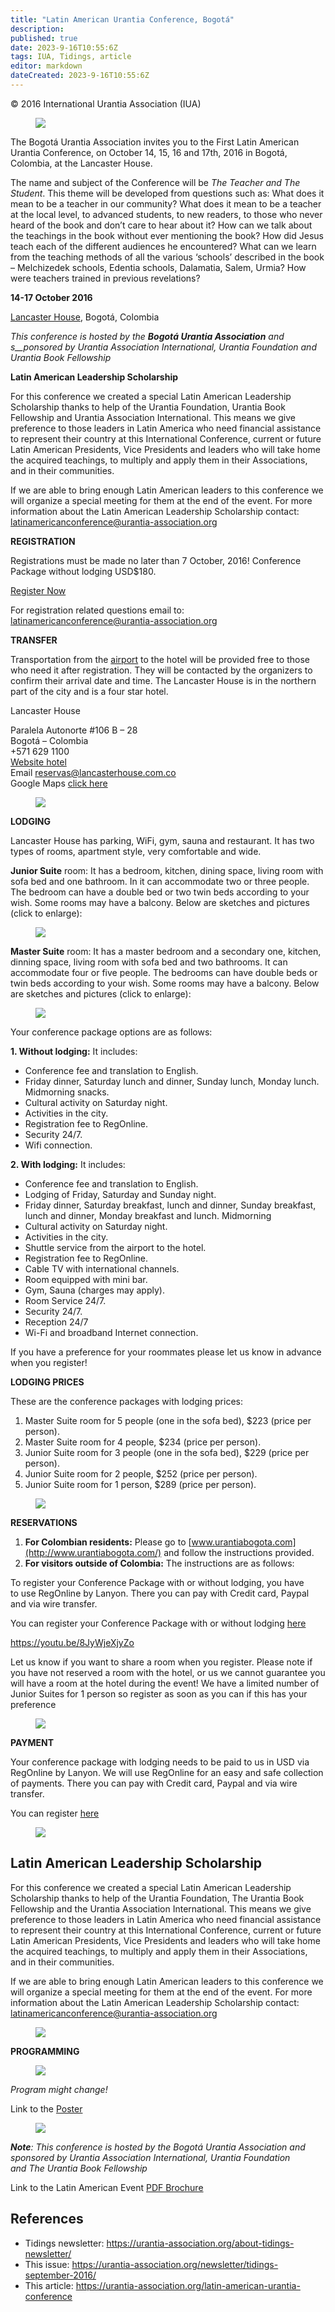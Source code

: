 ```yaml
---
title: "Latin American Urantia Conference, Bogotá"
description: 
published: true
date: 2023-9-16T10:55:6Z
tags: IUA, Tidings, article
editor: markdown
dateCreated: 2023-9-16T10:55:6Z
---
```


<p class="v-card v-sheet theme--light gray lighten-3 px-2">© 2016 International Urantia Association (IUA)</p>

<figure id="Figure_1" class="image urantiapedia image-style-align-left">
<img src="../../../image/article/IUA_Tidings/Bogota-conference-logo.jpg">
</figure>

The Bogotá Urantia Association invites you to the First Latin American Urantia Conference, on October 14, 15, 16 and 17th, 2016 in Bogotá, Colombia, at the Lancaster House.

The name and subject of the Conference will be _The Teacher and The Student_. This theme will be developed from questions such as: What does it mean to be a teacher in our community? What does it mean to be a teacher at the local level, to advanced students, to new readers, to those who never heard of the book and don’t care to hear about it? How can we talk about the teachings in the book without ever mentioning the book? How did Jesus teach each of the different audiences he encountered? What can we learn from the teaching methods of all the various ‘schools’ described in the book – Melchizedek schools, Edentia schools, Dalamatia, Salem, Urmia? How were teachers trained in previous revelations?

**14-17 October 2016**

[Lancaster House](http://www.lancasterhouse.com.co/), Bogotá, Colombia

_This conference is hosted by the **Bogotá Urantia Association** and s__ponsored by Urantia Association International, Urantia Foundation and Urantia Book Fellowship_ 

**Latin American Leadership Scholarship**

For this conference we created a special Latin American Leadership Scholarship thanks to help of the Urantia Foundation, Urantia Book Fellowship and Urantia Association International. This means we give preference to those leaders in Latin America who need financial assistance to represent their country at this International Conference, current or future Latin American Presidents, Vice Presidents and leaders who will take home the acquired teachings, to multiply and apply them in their Associations, and in their communities.

If we are able to bring enough Latin American leaders to this conference we will organize a special meeting for them at the end of the event. For more information about the Latin American Leadership Scholarship contact: [latinamericanconference@urantia-association.org](mailto:latinamericanconference@urantia-association.org)

**REGISTRATION**

Registrations must be made no later than 7 October, 2016! Conference Package without lodging USD$180.

[Register Now](https://www.regonline.com/Register/Checkin.aspx?EventId=1847691)

For registration related questions email to: [latinamericanconference@urantia-association.org](mailto:latinamericanconference@urantia-association.org)

**TRANSFER**

Transportation from the [airport](http://eldorado.aero/en/) to the hotel will be provided free to those who need it after registration. They will be contacted by the organizers to confirm their arrival date and time. The Lancaster House is in the northern part of the city and is a four star hotel. 

Lancaster House

Paralela Autonorte #106 B – 28  
Bogotá – Colombia  
+571 629 1100  
[Website hotel](http://www.lancasterhouse.com.co/)  
Email [reservas@lancasterhouse.com.co](mailto:%20reservas@lancasterhouse.com.co)  
Google Maps [click here](https://goo.gl/maps/JZKE1V32qe42)

<figure id="Figure_2" class="image urantiapedia">
<img src="../../../image/article/IUA_Tidings/hotel-1-706x454.jpg">
</figure>

**LODGING** 

Lancaster House has parking, WiFi, gym, sauna and restaurant. It has two types of rooms, apartment style, very comfortable and wide.

**Junior Suite** room: It has a bedroom, kitchen, dining space, living room with sofa bed and one bathroom. In it can accommodate two or three people. The bedroom can have a double bed or two twin beds according to your wish. Some rooms may have a balcony. Below are sketches and pictures (click to enlarge):

<figure id="Figure_3" class="image urantiapedia">
<img src="../../../image/article/IUA_Tidings/junior-4-706x180.jpg">
</figure>

**Master Suite** room: It has a master bedroom and a secondary one, kitchen, dinning space, living room with sofa bed and two bathrooms. It can accommodate four or five people. The bedrooms can have double beds or twin beds according to your wish. Some rooms may have a balcony. Below are sketches and pictures (click to enlarge):

<figure id="Figure_4" class="image urantiapedia">
<img src="../../../image/article/IUA_Tidings/Master-Suite-2-in-1-image-706x359.jpg">
</figure>

Your conference package options are as follows:

**1\. Without lodging:** It includes:

- Conference fee and translation to English.
- Friday dinner, Saturday lunch and dinner, Sunday lunch, Monday lunch. Midmorning snacks.
- Cultural activity on Saturday night.
- Activities in the city.
- Registration fee to RegOnline.
- Security 24/7.
- Wifi connection.

**2\. With lodging:** It includes:

- Conference fee and translation to English.
- Lodging of Friday, Saturday and Sunday night.
- Friday dinner, Saturday breakfast, lunch and dinner, Sunday breakfast, lunch and dinner, Monday breakfast and lunch. Midmorning
- Cultural activity on Saturday night.
- Activities in the city.
- Shuttle service from the airport to the hotel.
- Registration fee to RegOnline.
- Cable TV with international channels.
- Room equipped with mini bar.
- Gym, Sauna (charges may apply).
- Room Service 24/7.
- Security 24/7.
- Reception 24/7
- Wi-Fi and broadband Internet connection.

If you have a preference for your roommates please let us know in advance when you register!

**LODGING PRICES**

These are the conference packages with lodging prices:

1. Master Suite room for 5 people (one in the sofa bed), $223 (price per person).
2. Master Suite room for 4 people, $234 (price per person).
3. Junior Suite room for 3 people (one in the sofa bed), $229 (price per person).
4. Junior Suite room for 2 people, $252 (price per person).
5. Junior Suite room for 1 person, $289 (price per person).

<figure id="Figure_5" class="image urantiapedia">
<img src="../../../image/article/IUA_Tidings/Latin-American-Conference-Pricing-overview-ENG-706x563.jpg">
</figure>

**RESERVATIONS**

1. **For Colombian residents:** Please go to [www.urantiabogota.com](http://www.urantiabogota.com/) and follow the instructions provided.
2. **For visitors outside of Colombia:** The instructions are as follows: 

To register your Conference Package with or without lodging, you have to use RegOnline by Lanyon. There you can pay with Credit card, Paypal and via wire transfer.

You can register your Conference Package with or without lodging [here](https://www.regonline.com/Register/Checkin.aspx?EventId=1847691)

https://youtu.be/8JyWjeXjyZo

Let us know if you want to share a room when you register. Please note if you have not reserved a room with the hotel, or us we cannot guarantee you will have a room at the hotel during the event! We have a limited number of Junior Suites for 1 person so register as soon as you can if this has your preference

<figure id="Figure_6" class="image urantiapedia">
<img src="../../../image/article/IUA_Tidings/hotelpicturesmixed-Lancaster-Houset-big-706x507.jpg">
</figure>

**PAYMENT**

Your conference package with lodging needs to be paid to us in USD via RegOnline by Lanyon. We will use RegOnline for an easy and safe collection of payments. There you can pay with Credit card, Paypal and via wire transfer.

You can register [here](https://www.regonline.com/Register/Checkin.aspx?EventId=1847691)

<figure id="Figure_7" class="image urantiapedia">
<img src="../../../image/article/IUA_Tidings/hotel-8-706x454.jpg">
</figure>

## Latin American Leadership Scholarship

For this conference we created a special Latin American Leadership Scholarship thanks to help of the Urantia Foundation, The Urantia Book Fellowship and the Urantia Association International. This means we give preference to those leaders in Latin America who need financial assistance to represent their country at this International Conference, current or future Latin American Presidents, Vice Presidents and leaders who will take home the acquired teachings, to multiply and apply them in their Associations, and in their communities.

If we are able to bring enough Latin American leaders to this conference we will organize a special meeting for them at the end of the event. For more information about the Latin American Leadership Scholarship contact: [latinamericanconference@urantia-association.org](mailto:latinamericanconference@urantia-association.org)

<figure id="Figure_8" class="image urantiapedia">
<img src="../../../image/article/IUA_Tidings/hotel-6-706x454.jpg">
</figure>

**PROGRAMMING**

<figure id="Figure_9" class="image urantiapedia">
<img src="../../../image/article/IUA_Tidings/Latin-American-Conference-Program-large.jpg">
</figure>

_Program might change!_ 

Link to the [Poster](http://urantia-association.org/wp-content/uploads/2016/05/Poster-Teacher-and-Student-ENG.png)

<figure id="Figure_10" class="image urantiapedia">
<img src="../../../image/article/IUA_Tidings/Poster-Teacher-and-Student-ENG-508x706.jpg">
</figure>

**_Note_**_: This conference is hosted by the Bogotá Urantia Association and sponsored by Urantia Association International, Urantia Foundation and The Urantia Book Fellowship_ 

Link to the Latin American Event [PDF Brochure](http://urantia-association.org/wp-content/uploads/2016/05/Latin-American-Urantia-Event-Brochure.pdf)

## References

- Tidings newsletter: https://urantia-association.org/about-tidings-newsletter/
- This issue: https://urantia-association.org/newsletter/tidings-september-2016/
- This article: https://urantia-association.org/latin-american-urantia-conference